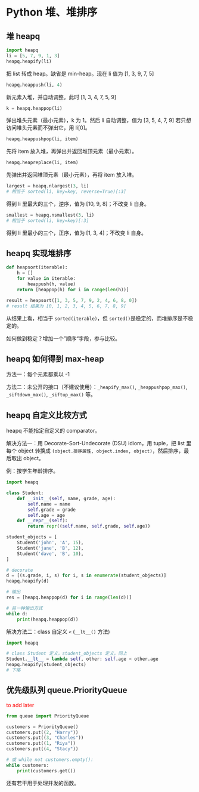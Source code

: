 # Python 堆、堆排序

## 堆 heapq

```python
import heapq
li = [5, 7, 9, 1, 3]
heapq.heapify(li)
```
把 list 转成 heap。缺省是 min-heap。现在 li 值为 [1, 3, 9, 7, 5]

```python
heapq.heappush(li, 4)
```
新元素入堆，并自动调整。此时 [1, 3, 4, 7, 5, 9]
 
```python
k = heapq.heappop(li)
```
弹出堆头元素（最小元素），k 为 1。然后 li 自动调整，值为 [3, 5, 4, 7, 9]
若只想访问堆头元素而不弹出它，用 li[0]。

```python
heapq.heappushpop(li, item)
```
先将 item 放入堆，再弹出并返回堆顶元素（最小元素）。

```python
heapq.heapreplace(li, item)
```
先弹出并返回堆顶元素（最小元素），再将 item 放入堆。

```python
largest = heapq.nlargest(3, li)
# 相当于 sorted(li, key=key, reverse=True)[:3]
```
得到 li 里最大的三个，逆序，值为 [10, 9, 8]；不改变 li 自身。 

```python
smallest = heapq.nsmallest(3, li)
# 相当于 sorted(li, key=key)[:3]
```
得到 li 里最小的三个，正序，值为 [1, 3, 4]；不改变 li 自身。

## heapq 实现堆排序

```python
def heapsort(iterable):
    h = []
    for value in iterable:
        heappush(h, value)
    return [heappop(h) for i in range(len(h))]

result = heapsort([1, 3, 5, 7, 9, 2, 4, 6, 8, 0])
# result 结果为 [0, 1, 2, 3, 4, 5, 6, 7, 8, 9]
```

从结果上看，相当于 `sorted(iterable)`，但 `sorted()`是稳定的，而堆排序是不稳定的。

如何做到稳定？增加一个”顺序“字段，参与比较。

## heapq 如何得到 max-heap

方法一：每个元素都乘以 -1

方法二：未公开的接口（不建议使用）：`_heapify_max()`, `_heappushpop_max()`, `_siftdown_max()`,  `_siftup_max()` 等。

## heapq 自定义比较方式

heapq 不能指定自定义的 comparator。

解决方法一：用 Decorate-Sort-Undecorate (DSU) idiom，用 tuple，把 list 里每个 object 转换成 `(object.排序属性, object.index, object)`，然后排序，最后取出 object。

例：按学生年龄排序。

```python
import heapq

class Student:
    def __init__(self, name, grade, age):
        self.name = name
        self.grade = grade
        self.age = age
    def __repr__(self):
        return repr((self.name, self.grade, self.age))

student_objects = [
    Student('john', 'A', 15),
    Student('jane', 'B', 12),
    Student('dave', 'B', 10),
]

# decorate
d = [(s.grade, i, s) for i, s in enumerate(student_objects)]
heapq.heapify(d)

# 输出
res = [heapq.heappop(d) for i in range(len(d))]

# 另一种输出方式
while d:
    print(heapq.heappop(d))
```

解决方法二：class 自定义 `<` (`__lt__()` 方法)

```python
import heapq

# class Student 定义，student_objects 定义，同上
Student.__lt__ = lambda self, other: self.age < other.age
heapq.heapify(student_objects)
# 下略
```

## 优先级队列 queue.PriorityQueue

<font color="red">to add later</font>

```python
from queue import PriorityQueue

customers = PriorityQueue()
customers.put((2, "Harry"))
customers.put((3, "Charles"))
customers.put((1, "Riya"))
customers.put((4, "Stacy"))

# 或 while not customers.empty():
while customers:
    print(customers.get())
```

还有若干用于处理并发的函数。
